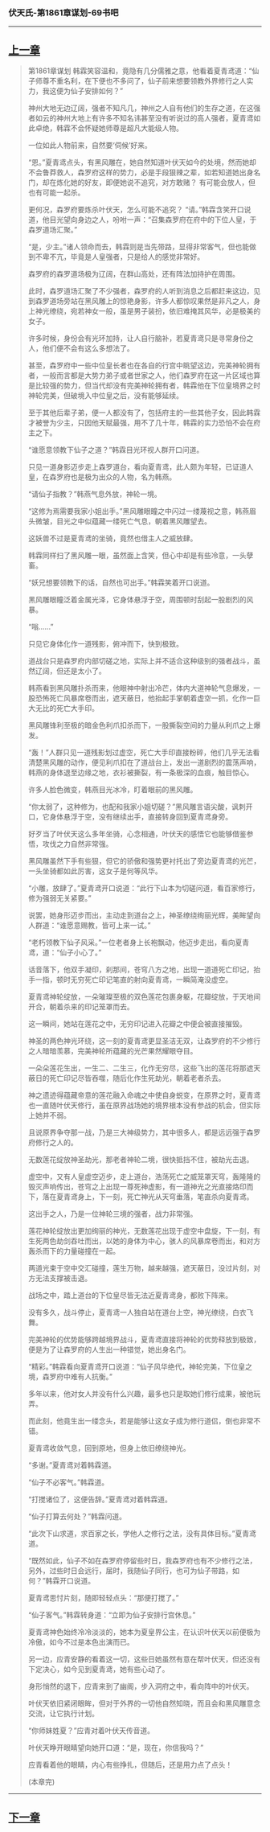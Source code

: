 ### 伏天氏-第1861章谋划-69书吧

--------
[上一章](./ffa3db823d9e3ff3e0dad571e5179929.md)
--------


>
>
>
>第1861章谋划
>韩霖笑容温和，竟隐有几分儒雅之意，他看着夏青鸢道：“仙子师尊不重名利，在下便也不多问了，仙子前来想要领教外界修行之人实力，我这便为仙子安排如何？”
>
>神州大地无边辽阔，强者不知凡几，神州之人自有他们的生存之道，在这强者如云的神州大地上有许多不知名讳甚至没有听说过的高人强者，夏青鸢如此卓绝，韩霖不会怀疑她师尊是超凡大能级人物。
>
>一位如此人物前来，自然要‘伺候’好来。
>
>“恩。”夏青鸢点头，有黑风雕在，她自然知道叶伏天如今的处境，然而她却不会鲁莽救人，森罗府这样的势力，必是手段狠辣之辈，如若知道她出身名门，却在炼化她的好友，即便她说不追究，对方敢赌？
>有可能会放人，但也有可能一起杀。
>
>更何况，森罗府要炼杀叶伏天，怎么可能不追究？
>“请。”韩霖含笑开口说道，他目光望向身边之人，吩咐一声：“召集森罗府在府中的下位人皇，于森罗道场汇聚。”
>
>“是，少主。”诸人领命而去，韩霖则是当先带路，显得非常客气，但也能做到不卑不亢，毕竟是人皇强者，只是给人的感觉非常好。
>
>森罗府的森罗道场极为辽阔，在群山高处，还有阵法加持护在周围。
>
>此时，森罗道场汇聚了不少强者，森罗府的人听到消息之后都赶来这边，见到森罗道场旁站在黑风雕上的惊艳身影，许多人都惊叹果然是非凡之人，身上神光缭绕，宛若神女一般，虽是男子装扮，依旧难掩其风华，必是极美的女子。
>
>许多时候，身份会有光环加持，让人自行脑补，若夏青鸢只是寻常身份之人，他们便不会有这么多想法了。
>
>甚至，森罗府中一些中位皇长者也在各自的行宫中眺望这边，完美神轮拥有者，一般而言都是大势力弟子或者世家之人，他们森罗府在这一片区域也算是比较强的势力，但当代却没有完美神轮拥有者，韩霖他在下位皇境界之时神轮完美，但破境入中位皇之后，没有能够延续。
>
>至于其他后辈子弟，便一人都没有了，包括府主的一些其他子女，因此韩霖才被誉为少主，只因他天赋最强，用不了几十年，韩霖的实力恐怕不会在府主之下。
>
>“谁愿意领教下仙子之道？”韩霖目光环视人群开口问道。
>
>只见一道身影迈步走上森罗道台，看向夏青鸢，此人颇为年轻，已证道人皇，在森罗府也是极为出众的人物，名为韩燕。
>
>“请仙子指教？”韩燕气息外放，神轮一境。
>
>“这修为焉需要我家小姐出手。”黑风雕眼瞳之中闪过一缕蔑视之意，韩燕眉头微皱，目光之中似蕴藏一缕死亡气息，朝着黑风雕望去。
>
>这妖兽不过是夏青鸢的坐骑，竟然也借主人之威放肆。
>
>韩霖同样扫了黑风雕一眼，虽然面上含笑，但心中却是有些冷意，一头孽畜。
>
>“妖兄想要领教下的话，自然也可出手。”韩霖笑着开口说道。
>
>黑风雕眼瞳泛着金属光泽，它身体悬浮于空，周围顿时刮起一股剧烈的风暴。
>
>“嗡……”
>
>只见它身体化作一道残影，俯冲而下，快到极致。
>
>道战台只是森罗府内部切磋之地，实际上并不适合这种级别的强者战斗，虽然辽阔，但还是太小了。
>
>韩燕看到黑风雕扑杀而来，他眼神中射出冷芒，体内大道神轮气息爆发，一股恐怖死亡风暴席卷而出，遮天蔽日，他抬起手掌朝着虚空一抓，化作一巨大无比的死亡大手印。
>
>黑风雕锋利至极的暗金色利爪扣杀而下，一股撕裂空间的力量从利爪之上爆发。
>
>“轰！”人群只见一道残影划过虚空，死亡大手印直接粉碎，他们几乎无法看清楚黑风雕的动作，便见利爪扣在了道战台上，发出一道剧烈的震荡声响，韩燕的身体退至边缘之地，衣衫被撕裂，有一条极深的血痕，触目惊心。
>
>许多人脸色微变，韩燕目光冰冷，盯着眼前的黑风雕。
>
>“你太弱了，这种修为，也配和我家小姐切磋？”黑风雕言语尖酸，讽刺开口，它身体悬浮于空，没有继续出手，直接转身回到夏青鸢身旁。
>
>好歹当了叶伏天这么多年坐骑，心念相通，叶伏天的感悟它也能够借鉴参悟，攻伐之力自然非常强。
>
>黑风雕虽然下手有些狠，但它的骄傲和强势更衬托出了旁边夏青鸢的光芒，一头坐骑都如此厉害，这女子是何等风华。
>
>“小雕，放肆了。”夏青鸢开口说道：“此行下山本为切磋问道，看百家修行，修为强弱无关紧要。”
>
>说罢，她身形迈步而出，主动走到道台之上，神圣缭绕绚丽光辉，美眸望向人群道：“谁愿意赐教，皆可上来一试。”
>
>“老朽领教下仙子风采。”一位老者身上长袍飘动，他迈步走出，看向夏青鸢，道：“仙子小心了。”
>
>话音落下，他双手凝印，刹那间，苍穹八方之地，出现一道道死亡印记，抬手一指，顿时无穷死亡印记笔直的射向夏青鸢，一瞬简淹没虚空。
>
>夏青鸢神轮绽放，一朵璀璨至极的双色莲花包裹身躯，花瓣绽放，于天地间开合，朝着杀来的印记笼罩而去。
>
>这一瞬间，她站在莲花之中，无穷印记进入花瓣之中便会被直接摧毁。
>
>神圣的两色神光环绕，这一刻的夏青鸢更显圣洁无双，让森罗府的不少修行之人暗暗羡慕，完美神轮所蕴藏的光芒果然耀眼夺目。
>
>一朵朵莲花生出，一生二、二生三，化作无穷尽，这些飞出的莲花将那遮天蔽日的死亡印记尽皆吞噬，随后化作生死劫光，朝着老者杀去。
>
>神之遗迹得蕴藏帝意的莲花融入命魂之中使自身蜕变，在原界之时，夏青鸢也一直随叶伏天修行，虽在原界战场她的境界根本没有参战的机会，但实际上她并不弱。
>
>且说原界争夺那一战，乃是三大神级势力，其中很多人，都是远远强于森罗府修行之人的。
>
>无数莲花绽放神圣劫光，那老者神轮二境，很快抵挡不住，被劫光击退。
>
>虚空中，又有人皇虚空迈步，走上道台，浩荡死亡之威笼罩天穹，轰隆隆的毁灭声响传出，苍穹之上出现一尊死神虚影，有一道神光之光直接烙印而下，落在夏青鸢身上，下一刻，死亡神光从天穹垂落，笔直杀向夏青鸢。
>
>这出手之人，乃是一位神轮三境的强者，战力非常强。
>
>莲花神轮绽放出更加绚丽的神光，无数莲花出现于虚空中盘旋，下一刻，有生死两色劫剑吞吐而出，以她的身体为中心，骇人的风暴席卷而出，和对方轰杀而下的力量碰撞在一起。
>
>两道光束于空中交汇碰撞，莲生万物，越来越强，遮天蔽日，没过片刻，对方无法支撑被击退。
>
>战场之中，踏上道台的下位皇尽皆无法近夏青鸢身，都败下阵来。
>
>没有多久，战斗停止，夏青鸢一人独自站在道台上空，神光缭绕，白衣飞舞。
>
>完美神轮的优势能够跨越境界战斗，夏青鸢直接将神轮的优势释放到极致，便是为了让森罗府的人生出一种错觉，她出身名门。
>
>“精彩。”韩霖看向夏青鸢开口说道：“仙子风华绝代，神轮完美，下位皇之境，森罗府中难有人抗衡。”
>
>多年以来，他对女人并没有什么兴趣，最多也只是取她们修行成果，被他玩弄。
>
>而此刻，他竟生出一缕念头，若是能够让这女子成为修行道侣，倒也非常不错。
>
>夏青鸢收敛气息，回到原地，但身上依旧缭绕神光。
>
>“多谢。”夏青鸢对着韩霖道。
>
>“仙子不必客气。”韩霖道。
>
>“打搅诸位了，这便告辞。”夏青鸢对着韩霖道。
>
>“仙子打算去何处？”韩霖问道。
>
>“此次下山求道，求百家之长，学他人之修行之法，没有具体目标。”夏青鸢道。
>
>“既然如此，仙子不如在森罗府停留些时日，我森罗府也有不少修行之法，另外，过些时日会远行，届时，我随仙子同行，也可为仙子带路，如何？”韩霖开口说道。
>
>夏青鸢思忖片刻，随即轻轻点头：“那便打搅了。”
>
>“仙子客气。”韩霖转身道：“立即为仙子安排行宫休息。”
>
>夏青鸢神色始终冷冷淡淡的，她本为夏皇界公主，在认识叶伏天以前便极为冷傲，如今不过是本色出演而已。
>
>另一边，应青安静的看着这一切，这些日她虽然有意在帮叶伏天，但还没有下定决心，如今见到夏青鸢，她有些心动了。
>
>身形悄然的退下，应青来到了幽阁，步入洞府之中，看向阵中的叶伏天。
>
>叶伏天依旧紧闭眼眸，但对于外界的一切他自然知晓，而且会和黑风雕意念交流，让它执行计划。
>
>“你师妹姓夏？”应青对着叶伏天传音道。
>
>叶伏天睁开眼睛望向她开口道：“是，现在，你信我吗？”
>
>应青看着他的眼睛，内心有些挣扎，但随后，还是用力点了点头！
>
>(本章完)
>
>

--------
[下一章](./9ac99108d5df2bdbba7c769b151e850b.md)
--------
